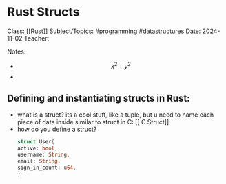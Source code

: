 # Rust Structs
Class: [[Rust]]
Subject/Topics: #programming #datastructures
Date: 2024-11-02
Teacher:


Notes:

- $$ x^2 + y^2$$
- 
## Defining and instantiating structs in Rust:
- what is a struct?
	its a cool stuff, like a tuple, but u need to name each piece of data inside
	similar to struct in C: [[ C Struct]]
- how do you define a struct?
	```Rust
	struct User{
	active: bool,
	username: String,
	email: String,
	sign_in_count: u64,
	}
	```






